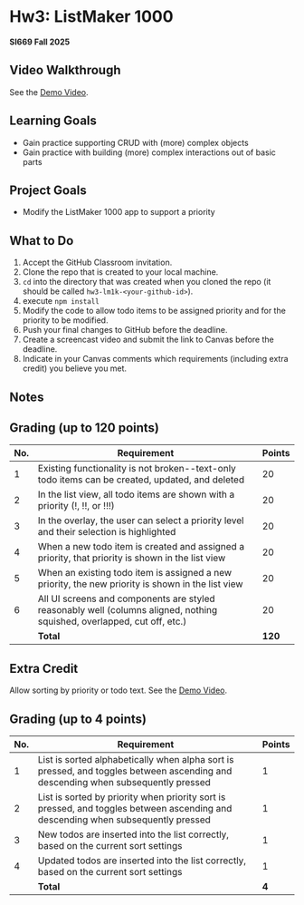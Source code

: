 # Hw3: ListMaker 1000
**SI669 Fall 2025**

## Video Walkthrough 
See the [Demo Video](https://youtube.com/shorts/HQBAaiBEwPw).

## Learning Goals
* Gain practice supporting CRUD with (more) complex objects
* Gain practice with building (more) complex interactions out of basic parts


## Project Goals
* Modify the ListMaker 1000 app to support a priority 


## What to Do
1. Accept the GitHub Classroom invitation.
2. Clone the repo that is created to your local machine.
3. `cd` into the directory that was created when you cloned the repo (it should be called `hw3-lm1k-<your-github-id>`).
4. execute `npm install`
5. Modify the code to allow todo items to be assigned priority and for the priority to be modified.
6. Push your final changes to GitHub before the deadline.
7. Create a screencast video and submit the link to Canvas before the deadline.
8. Indicate in your Canvas comments which requirements (including extra credit) you believe you met.

## Notes

## Grading (up to 120 points)
| No. | Requirement  | Points |
| --- | ------------- | ------------- |
| 1 | Existing functionality is not broken--text-only todo items can be created, updated, and deleted | 20  |
| 2 | In the list view, all todo items are shown with a priority (!, !!, or !!!) | 20 |
| 3 | In the overlay, the user can select a priority level and their selection is highlighted | 20 |
| 4 | When a new todo item is created and assigned a priority, that priority is shown in the list view | 20 |
| 5 | When an existing todo item is assigned a new priority, the new priority is shown in the list view | 20 |
| 6 | All UI screens and components are styled reasonably well (columns aligned, nothing squished, overlapped, cut off, etc.) | 20 |
|   | **Total** | **120**

## Extra Credit

Allow sorting by priority or todo text. See the [Demo Video](https://youtu.be/FAA1sFUeeAM). 

## Grading (up to 4 points)
| No. | Requirement  | Points |
| --- | ------------- | ------------- |
| 1 | List is sorted alphabetically when alpha sort is pressed, and toggles between ascending and descending when subsequently pressed | 1 |
| 2 | List is sorted by priority when priority sort is pressed, and toggles between ascending and descending when subsequently pressed | 1 |
| 3 | New todos are inserted into the list correctly, based on the current sort settings | 1 |
| 4 | Updated todos are inserted into the list correctly, based on the current sort settings | 1  |
|   | **Total** | **4**
